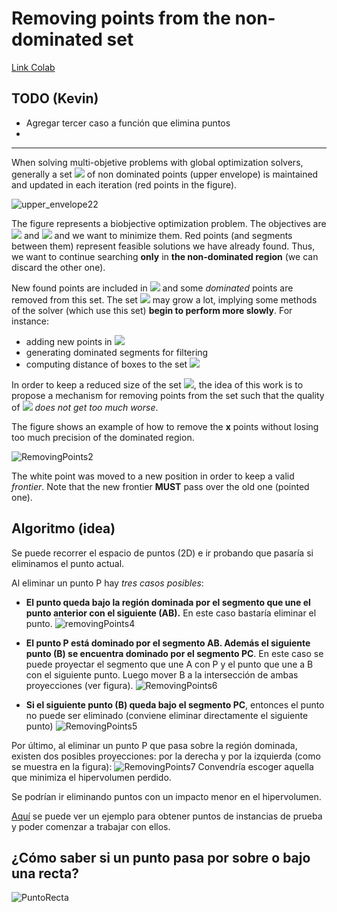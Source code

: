 
Removing points from the non-dominated set
==
[Link Colab](https://colab.research.google.com/drive/1obOynZeZWc2APFXb01ckSTlT0T5mtXEZ?usp=sharing)

TODO (Kevin)
---
* Agregar tercer caso a función que elimina puntos
* 

----

When solving multi-objetive problems with global optimization solvers, generally a set  <img src="https://render.githubusercontent.com/render/math?math=\mathcal{S}"> of non dominated points (upper envelope) is maintained and updated in each iteration (red points in the figure).

![upper_envelope22](https://docs.google.com/drawings/d/e/2PACX-1vRxeuOBhvGK2PVezyfyONOW6Ni5eXio6NnUCc1sdKnMEiRrbRg-ZOBLYXr6KuTw4VrkdFz8Shy5Xp27/pub?w=343&h=294)

The figure represents a biobjective optimization problem. The objectives are <img src="https://render.githubusercontent.com/render/math?math=f_1"> and <img src="https://render.githubusercontent.com/render/math?math=f_2"> and we want to minimize them. Red points (and segments between them) represent feasible solutions we have already found. Thus, we want to continue searching **only** in **the non-dominated region** (we can discard the other one).

New found points are included in <img src="https://render.githubusercontent.com/render/math?math=\mathcal{S}"> and some *dominated* points are removed from this set.
The set <img src="https://render.githubusercontent.com/render/math?math=\mathcal{S}"> may grow a lot, implying some methods  of the solver (which use this set) **begin to perform more slowly**. For instance:
* adding new points in <img src="https://render.githubusercontent.com/render/math?math=\mathcal{S}">
* generating dominated segments for filtering
* computing distance of boxes to the set <img src="https://render.githubusercontent.com/render/math?math=\mathcal{S}">

In order to keep a reduced size of the set <img src="https://render.githubusercontent.com/render/math?math=\mathcal{S}">, the idea of this work is to propose a mechanism for removing points from the set such that the quality of <img src="https://render.githubusercontent.com/render/math?math=\mathcal{S}"> *does not get too much worse*.

The figure shows an example of how to remove the **x** points without losing too much precision of the dominated region.

![RemovingPoints2](https://docs.google.com/drawings/d/e/2PACX-1vQ5EIfHG4pa3i3pmU9CGyzkUraHe-HAqmyp2hTlEyULjNFZO5XxyECfLAW07WRstE1LBMEY2YB8bUC3/pub?w=300&h=250)

The white point was moved to a new position in order to keep a valid *frontier*.
Note that the new frontier **MUST** pass over the old one (pointed one).

Algoritmo (idea)
--
Se puede recorrer el espacio de puntos (2D) e ir probando que pasaría si eliminamos el punto actual.

Al eliminar un punto P hay *tres casos posibles*:

- **El punto queda bajo la región dominada por el segmento que une el punto anterior con el siguiente (AB).** En este caso bastaría eliminar el punto.
![removingPoints4](https://docs.google.com/drawings/d/e/2PACX-1vTiTodnzPGuWtjfQ5GjtgoBlvhylYt8GO7afn0q8VFxvL47W-h90kbrbzx_pynVHHZAL38IPmy2ZOFK/pub?w=235&h=204)

- **El punto P está dominado por el segmento AB. Además el siguiente punto (B) se encuentra dominado por el segmento PC**. En este caso se puede proyectar el segmento que une A con P y el punto que une a B con el siguiente punto. Luego mover B a la intersección de ambas proyecciones (ver figura).
![RemovingPoints6](https://docs.google.com/drawings/d/e/2PACX-1vTcvvYJCAT8lhNVS9cfTyD0ISQW9vqGEPw0hNv3ev1yc3XDyXe_TjMUZl1S0KCRamwTdJXsyIHLosNt/pub?w=314&h=258)

- **Si el siguiente punto (B) queda bajo el segmento PC**, entonces el punto no puede ser eliminado (conviene eliminar directamente el siguiente punto)
![RemovingPoints5](https://docs.google.com/drawings/d/e/2PACX-1vRUicavl0tVtv4_aBu65RXZeIFqx1iwlfZWB7fRwmeZV5Xo2H5ajaDqEH2gk6Fi61vMNchMlW1V_kzL/pub?w=351&h=245)

Por último, al eliminar un punto P que pasa sobre la región dominada, existen dos posibles proyecciones: por la derecha y por la izquierda (como se muestra en la figura):
![RemovingPoints7](https://docs.google.com/drawings/d/e/2PACX-1vRCu6UbrKm1LSVwaiTuKFeluSi_aAoRY4CSl-DGNI1Bc1w5uRkFsl-ixSIxodU4nFkTvdfr1rpgTunl/pub?w=403&h=245)
Convendría escoger aquella que minimiza el hipervolumen perdido.

Se podrían ir eliminando puntos con un impacto menor en el hipervolumen.



[Aquí](https://github.com/rilianx/Research/blob/main/ibexmop_rp/example.ipynb) se puede ver un ejemplo para obtener puntos de instancias de prueba y poder comenzar a trabajar con ellos.


¿Cómo saber si un punto pasa por sobre o bajo una recta?
--
![PuntoRecta](https://docs.google.com/drawings/d/e/2PACX-1vQRYR8NyJxqYsSgqzB25h7siR8vQcHwZ49bHAszUk0YDeQfY3daOpJz7swLbkPAYf9b4QRvedzenxwE/pub?w=628&h=314)
<!--stackedit_data:
eyJoaXN0b3J5IjpbMTQwOTUyOTgzMCw2NDQwMjU2NCwxNDczMj
EwNDAzLDQwNjk2MjQ1MSwtNzMyODQ2MTY2LDM3NTU3MzcxNywt
MTg5MDkxMTgwNSw5OTEyNjcyMDMsNjY4NDcyODkyLC0xOTM2MD
E4OTYzLDE2MzM2MzUyOTUsMTc3NzUxNTU5OCwyMTMxMjM3MDM5
LDEwNTY2MzgyOTYsLTEwMDY3MTMxNTddfQ==
-->